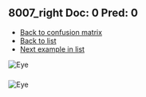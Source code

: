 ## 8007_right Doc: 0 Pred: 0
- [Back to confusion matrix](https://github.com/juliandewit/kaggle_retinopathy/blob/master/matrix.md)
- [Back to list](https://github.com/juliandewit/kaggle_retinopathy/blob/master/lists/00/list.md)
- [Next example in list](https://github.com/juliandewit/kaggle_retinopathy/blob/master/lists/00/80/8011_left.md)

![Eye](https://retinopaty.blob.core.windows.net/size1024/8007_right_0.jpeg)

### 

![Eye]()

